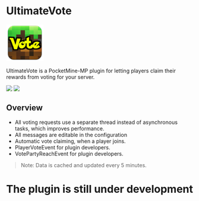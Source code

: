 # UltimateVote

<img height="100" src="assets/icon.png" width="100"/>

UltimateVote is a PocketMine-MP plugin for letting players claim their rewards from voting for your server.

[![](https://poggit.pmmp.io/shield.state/UltimateVote)](https://poggit.pmmp.io/p/UltimateVote) [![](https://poggit.pmmp.io/shield.dl.total/UltimateVote)](https://poggit.pmmp.io/p/UltimateVote)

## Overview

- All voting requests use a separate thread instead of asynchronous tasks, which improves performance.
- All messages are editable in the configuration
- Automatic vote claiming, when a player joins.
- PlayerVoteEvent for plugin developers.
- VotePartyReachEvent for plugin developers.

> Note: Data is cached and updated every 5 minutes.

# The plugin is still under development
